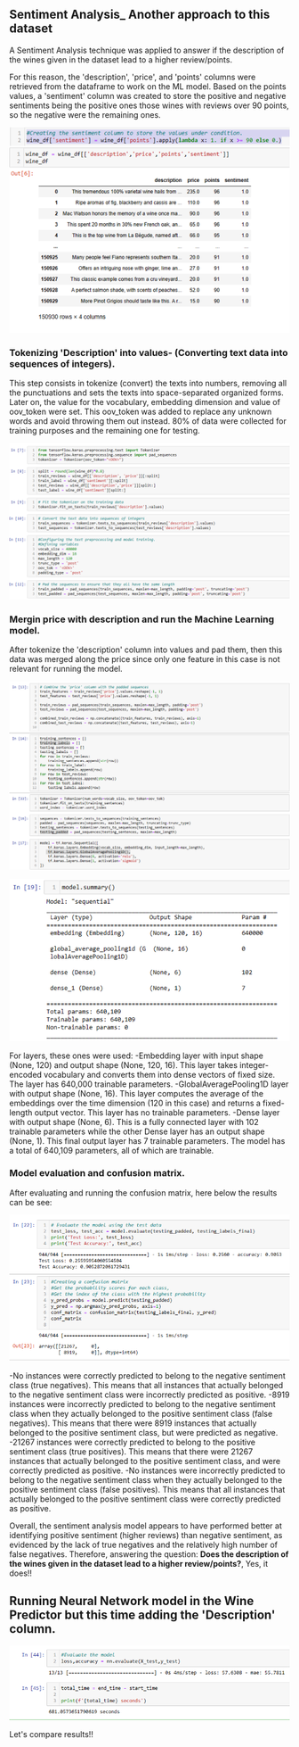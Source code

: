 ## Sentiment Analysis_ Another approach to this dataset
 
A Sentiment Analysis technique was applied to answer if the description of the wines given in the dataset lead to a higher review/points.

For this reason, the 'description', 'price', and 'points' columns were retrieved from the dataframe to work on the ML model. Based on the points values, a 'sentiment' column was created to store the positive and negative sentiments being the positive ones  those wines with reviews over 90 points, so the negative were the remaining ones.

![Sentiment_df](/images/Sentiment.PNG)  

### Tokenizing 'Description' into values- (Converting text data into sequences of integers).

This step consists in tokenize (convert) the texts into numbers, removing all the punctuations and sets the texts into space-separated organized forms.
Later on, the value for the vocabulary, embedding dimension and value of oov_token were set. This oov_token was added to replace any unknown words and avoid throwing them out instead.
80% of data were collected for training purposes and the remaining one for testing.

![Tokenizing](/images/Tokenizing.PNG)

### Mergin price with description and run the Machine Learning model.

After tokenize the 'description' column into values and pad them, then this data was merged along the price since only one feature in this case is not relevant for running the model.

![Combining_run](/images/Combining_run.PNG)

![Model_summary](/images/Model_summary.PNG)

For layers, these ones were used:
-Embedding layer with input shape (None, 120) and output shape (None, 120, 16). This layer takes integer-encoded vocabulary and converts them into dense vectors of fixed size. The layer has 640,000 trainable parameters.
-GlobalAveragePooling1D layer with output shape (None, 16). This layer computes the average of the embeddings over the time dimension (120 in this case) and returns a fixed-length output vector. This layer has no trainable parameters.
-Dense layer  with output shape (None, 6). This is a fully connected layer with 102 trainable parameters while the other Dense layer has an output shape (None, 1). This final output layer has 7 trainable parameters.
The model has a total of 640,109 parameters, all of which are trainable.

### Model evaluation and confusion matrix.
After evaluating and running the confusion matrix, here below the results can be see:

![Evaluation](/images/Evaluation.PNG)

-No instances were correctly predicted to belong to the negative sentiment class (true negatives). This means that all instances that actually belonged to the negative sentiment class were incorrectly predicted as positive.
-8919 instances were incorrectly predicted to belong to the negative sentiment class when they actually belonged to the positive sentiment class (false negatives). This means that there were 8919 instances that actually belonged to the positive sentiment class, but were predicted as negative.
-21267 instances were correctly predicted to belong to the positive sentiment class (true positives). This means that there were 21267 instances that actually belonged to the positive sentiment class, and were correctly predicted as positive.
-No instances were incorrectly predicted to belong to the negative sentiment class when they actually belonged to the positive sentiment class (false positives). This means that all instances that actually belonged to the positive sentiment class were correctly predicted as positive.

Overall, the sentiment analysis model appears to have performed better at identifying positive sentiment (higher reviews) than negative sentiment, as evidenced by the lack of true negatives and the relatively high number of false negatives. Therefore, answering the question: **Does the description of the wines given in the dataset lead to a higher review/points?**, Yes, it does!!

## Running Neural Network model in the Wine Predictor but this time adding the 'Description' column.

![Wine_predictor_description](/images/Wine_predictor_description.PNG)

Let's compare results!!
